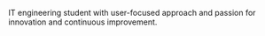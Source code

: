 IT engineering student with user-focused approach and passion for innovation and continuous improvement.
